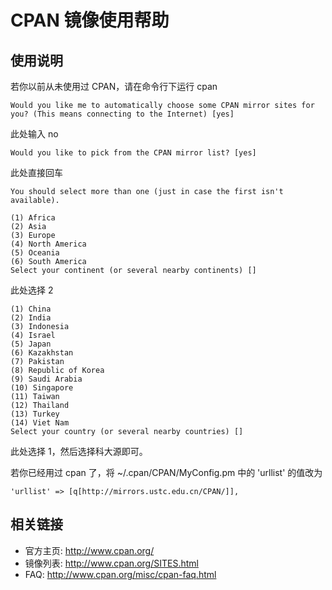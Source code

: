 # CPAN 镜像使用帮助

## 使用说明

若你以前从未使用过 CPAN，请在命令行下运行 cpan

    Would you like me to automatically choose some CPAN mirror sites for you? (This means connecting to the Internet) [yes]

此处输入 no

    Would you like to pick from the CPAN mirror list? [yes]

此处直接回车

    You should select more than one (just in case the first isn't available).

    (1) Africa
    (2) Asia
    (3) Europe
    (4) North America
    (5) Oceania
    (6) South America
    Select your continent (or several nearby continents) []

此处选择 2

    (1) China
    (2) India
    (3) Indonesia
    (4) Israel
    (5) Japan
    (6) Kazakhstan
    (7) Pakistan
    (8) Republic of Korea
    (9) Saudi Arabia
    (10) Singapore
    (11) Taiwan
    (12) Thailand
    (13) Turkey
    (14) Viet Nam
    Select your country (or several nearby countries) []

此处选择 1，然后选择科大源即可。

若你已经用过 cpan 了，将 \~/.cpan/CPAN/MyConfig.pm 中的 \'urllist\'
的值改为

    'urllist' => [q[http://mirrors.ustc.edu.cn/CPAN/]],

## 相关链接

-   官方主页: <http://www.cpan.org/>
-   镜像列表: <http://www.cpan.org/SITES.html>
-   FAQ: <http://www.cpan.org/misc/cpan-faq.html>
